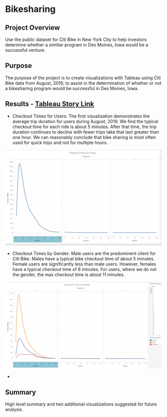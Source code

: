 # Bikesharing

## Project Overview
Use the public dataset for Citi Bike in New York City to help investors determine whether a similiar program in Des Moines, Iowa would be a successful venture.
## Purpose
The purpose of the project is to create visualizations with Tableau using Citi Bike data from August, 2019, to assist in the determination of whether or not a bikesharing program would be successful in Des Moines, Iowa.

## Results - [Tableau Story Link](https://public.tableau.com/app/profile/jen.robert7492/viz/CitibikeChallenge_16396673254270/NYCCitibikeAnalysisOutcomes?publish=yes)

 - Checkout Times for Users:  The first visualization demonstrates the average trip duration for users during August, 2019.  We find the typical checkout time for each ride is about 5 minutes.  After that time, the trip duration continues to decline with fewer trips take that last greater than one hour.  We can reasonably conclude that bike sharing is most often used for quick trips and not for multiple hours.

 ![Checkout_Times_for_Users](Resources/Checkout_Times_for_Users.png)

 - Checkout Times by Gender:  Male users are the predominent client for Citi Bike.  Males have a typical bike checkout time of about 5 minutes.  Female users are significantly less than male users.  However, females have a typical checkout time of 6 minutes.  For users, where we do not the gender, the max checkout time is about 11 minutes.

 ![Checkout_Times_by_Gender](Resources/Checkout_Times_by_Gender.png)

 - 

## Summary
High level summary and two additional visualizations suggested for future analysis.
